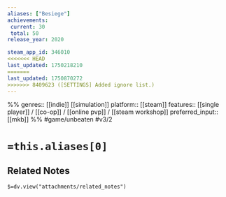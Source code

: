```yaml
---
aliases: ["Besiege"]
achievements:
 current: 30
 total: 50
release_year: 2020

steam_app_id: 346010
<<<<<<< HEAD
last_updated: 1750218210
=======
last_updated: 1750870272
>>>>>>> 8409623 ([SETTINGS] Added ignore list.)
---
```

%%
genres:: [[indie]] [[simulation]]
platform:: [[steam]]
features:: [[single player]] / [[co-op]] / [[online pvp]] / [[steam workshop]]
preferred_input:: [[mkb]]
%%
#game/unbeaten
#v3/2

# `=this.aliases[0]`
## Related Notes
`$=dv.view("attachments/related_notes")`